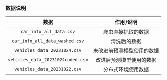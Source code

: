 ### 数据说明
  
| 数据 | 作用/说明 | 
|:---------:|:---------:|
| `car_info_all_data.csv` | 爬虫直接抓取的数据 | 
| `car_info_all_data_washed.csv` | 清洗后的数据 | 
| `vehicles_data_20231024.csv` | 未改进前预测模型使用的数据 |
| `vehicles_data_20231024coded.csv` | 改进后预测模型使用的数据|
|`vehicles_data_20231022.csv`| 分布式环境使用数据|
